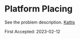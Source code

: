 # Platform Placing

See the problem description. [Kattis][1]

First Accepted: 2023-02-12

[1]: <https://open.kattis.com/problems/platformplacing> "Problem Webpage"
